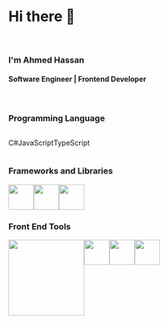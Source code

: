 <h1>Hi there 👋</h1>
<br/>
<h3>I'm Ahmed Hassan</h3>
<h4>Software Engineer | Frontend Developer</h4>
<br/>
<div>
  <h3>Programming Language</h3>
<div style="display:flex">
  <p>C#</p>
  <p>JavaScript</p>
  <p>TypeScript</p>
</div>

</div>

<div>
  <h3>Frameworks and Libraries</h3>
<div style="display:flex">
  <img style="width:50px" src="https://miro.medium.com/v2/resize:fit:1200/1*y6C4nSvy2Woe0m7bWEn4BA.png"/>
  <img style="width:50px" src="https://upload.wikimedia.org/wikipedia/commons/thumb/c/cf/Angular_full_color_logo.svg/512px-Angular_full_color_logo.svg.png"/>
  <img style="width:50px" src="https://www.rapidbrains.com/assets/img/services/rapidbrains-ASP.NET.webp"/>

</div>
<div>
  <h3>Front End Tools</h3>
<div style="display:flex">
  <img style="width:150px" src="https://www.p92.hu/binaries/content/gallery/p92website/technologies/htmlcssjs-details.png"/>
  <img style="width:50px" src="https://images.squarespace-cdn.com/content/v1/5d092c5193b409000129adc4/1561156687619-4HL4TCIN7ZFNF2DZCSOZ/jquery+logo.png?format=300w"/>
  <img style="width:50px" src="https://upload.wikimedia.org/wikipedia/commons/thumb/b/b2/Bootstrap_logo.svg/120px-Bootstrap_logo.svg.png"/>
  <img style="width:50px" src="https://miro.medium.com/v2/resize:fit:640/format:webp/1*JEHLmWo6_SrpHPiP4AimIw.png"/>
  

</div>

